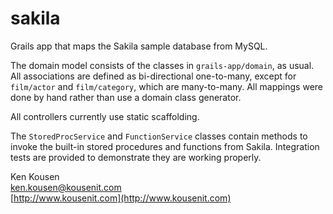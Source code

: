 sakila
======

Grails app that maps the Sakila sample database from MySQL.

The domain model consists of the classes in `grails-app/domain`, as usual. All associations
are defined as bi-directional one-to-many, except for `film/actor` and `film/category`, 
which are many-to-many. All mappings were done by hand rather than use a domain class
generator.

All controllers currently use static scaffolding.

The `StoredProcService` and `FunctionService` classes contain methods to invoke the built-in
stored procedures and functions from Sakila. Integration tests are provided to demonstrate
they are working properly.

Ken Kousen  
[ken.kousen@kousenit.com](mailto:ken.kousen@kousenit.com)  
[http://www.kousenit.com](http://www.kousenit.com)  
